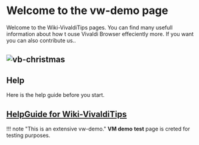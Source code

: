 # Welcome to the vw-demo page

Welcome to the Wiki-VivaldiTips pages. You can find many usefull information about how t ouse Vivaldi Browser effeciently more. If you want you can also contribute us..

![vb-christmas](/images/vivaldi.png)
----------------
## Help

Here is the help guide before you start.

## [HelpGuide for Wiki-VivaldiTips](http://vw-demo.vivalditips.com/en/latest/help-guide-for-wiki-vivalditips/)

!!! note "This is an extensive vw-demo."
**VM demo** __test__ page is creted for testing purposes.
